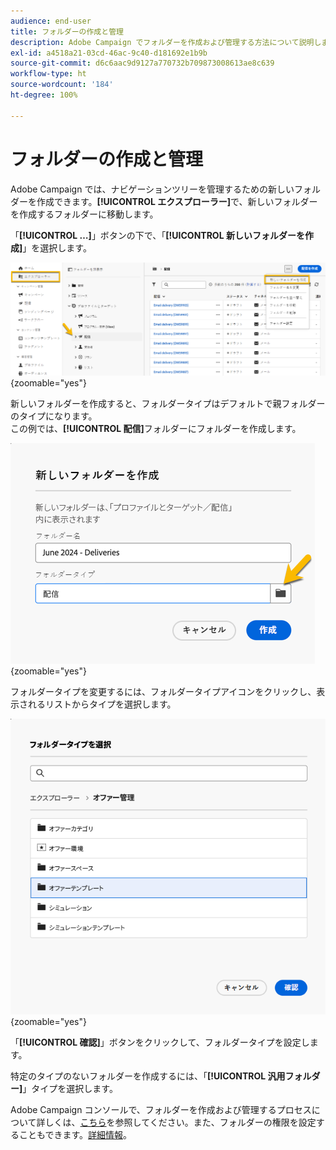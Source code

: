 ```yaml
---
audience: end-user
title: フォルダーの作成と管理
description: Adobe Campaign でフォルダーを作成および管理する方法について説明します
exl-id: a4518a21-03cd-46ac-9c40-d181692e1b9b
source-git-commit: d6c6aac9d9127a770732b709873008613ae8c639
workflow-type: ht
source-wordcount: '184'
ht-degree: 100%

---
```


# フォルダーの作成と管理

Adobe Campaign では、ナビゲーションツリーを管理するための新しいフォルダーを作成できます。**[!UICONTROL エクスプローラー]**&#x200B;で、新しいフォルダーを作成するフォルダーに移動します。

「**[!UICONTROL …]**」ボタンの下で、「**[!UICONTROL 新しいフォルダーを作成]**」を選択します。

![「...」ボタンの下の「新しいフォルダーを作成」オプションを示すスクリーンショット](assets/folder_create.png){zoomable="yes"}

新しいフォルダーを作成すると、フォルダータイプはデフォルトで親フォルダーのタイプになります。\
この例では、**[!UICONTROL 配信]**&#x200B;フォルダーにフォルダーを作成します。

![配信フォルダーで作成した新しいフォルダーを示すスクリーンショット](assets/folder_new.png){zoomable="yes"}

フォルダータイプを変更するには、フォルダータイプアイコンをクリックし、表示されるリストからタイプを選択します。

![選択可能なフォルダータイプのリストを示すスクリーンショット](assets/folder_type.png){zoomable="yes"}

「**[!UICONTROL 確認]**」ボタンをクリックして、フォルダータイプを設定します。

特定のタイプのないフォルダーを作成するには、「**[!UICONTROL 汎用フォルダー]**」タイプを選択します。

Adobe Campaign コンソールで、フォルダーを作成および管理するプロセスについて詳しくは、[こちら](https://experienceleague.adobe.com/ja/docs/campaign/campaign-v8/config/configuration/folders-and-views)を参照してください。また、フォルダーの権限を設定することもできます。[詳細情報](https://experienceleague.adobe.com/ja/docs/campaign/campaign-v8/admin/permissions/folder-permissions)。